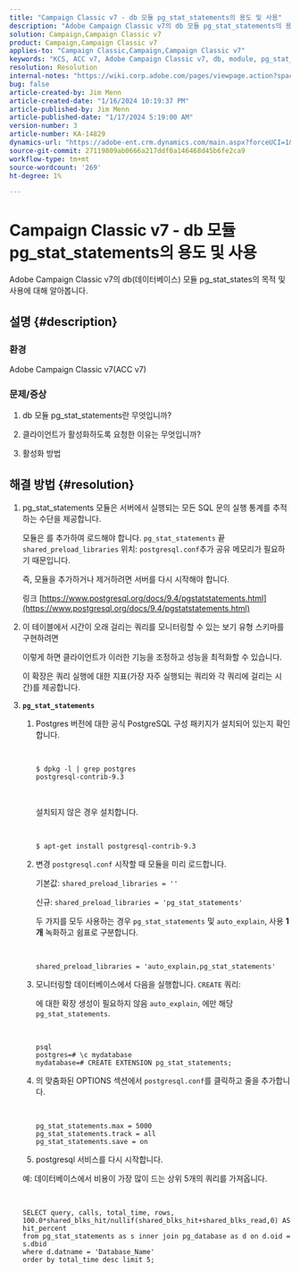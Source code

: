 ```yaml
---
title: "Campaign Classic v7 - db 모듈 pg_stat_statements의 용도 및 사용"
description: "Adobe Campaign Classic v7의 db 모듈 pg_stat_statements의 용도와 사용에 대해 알아봅니다."
solution: Campaign,Campaign Classic v7
product: Campaign,Campaign Classic v7
applies-to: "Campaign Classic,Campaign,Campaign Classic v7"
keywords: "KCS, ACC v7, Adobe Campaign Classic v7, db, module, pg_stat_statement, FAQ, PostgreSQL, postgres"
resolution: Resolution
internal-notes: "https://wiki.corp.adobe.com/pages/viewpage.action?spaceKey=neolane&title=Database+performance+optimization+-+Identify+bottleneck+queries+with+execution+statistics#Databaseperformanceoptimization-Identifybottleneckquerieswithexecutionstatistics-pg_stat_statements"
bug: false
article-created-by: Jim Menn
article-created-date: "1/16/2024 10:19:37 PM"
article-published-by: Jim Menn
article-published-date: "1/17/2024 5:19:00 AM"
version-number: 3
article-number: KA-14829
dynamics-url: "https://adobe-ent.crm.dynamics.com/main.aspx?forceUCI=1&pagetype=entityrecord&etn=knowledgearticle&id=aa8c1c54-bdb4-ee11-a569-6045bd006268"
source-git-commit: 27119809ab0666a217ddf0a146468d45b6fe2ca9
workflow-type: tm+mt
source-wordcount: '269'
ht-degree: 1%

---
```


# Campaign Classic v7 - db 모듈 pg_stat_statements의 용도 및 사용


Adobe Campaign Classic v7의 db(데이터베이스) 모듈 pg_stat_states의 목적 및 사용에 대해 알아봅니다.

## 설명 {#description}


### 환경

Adobe Campaign Classic v7(ACC v7)



### 문제/증상

1. db 모듈 pg_stat_statements란 무엇입니까?

2. 클라이언트가 활성화하도록 요청한 이유는 무엇입니까?

3. 활성화 방법


## 해결 방법 {#resolution}


1. pg_stat_statements 모듈은 서버에서 실행되는 모든 SQL 문의 실행 통계를 추적하는 수단을 제공합니다.


   모듈은 를 추가하여 로드해야 합니다. `pg_stat_statements` 끝 `shared_preload_libraries` 위치: `postgresql.conf`추가 공유 메모리가 필요하기 때문입니다.


   즉, 모듈을 추가하거나 제거하려면 서버를 다시 시작해야 합니다.


   링크 [https://www.postgresql.org/docs/9.4/pgstatstatements.html](https://www.postgresql.org/docs/9.4/pgstatstatements.html)
2. 이 테이블에서 시간이 오래 걸리는 쿼리를 모니터링할 수 있는 보기 유형 스키마를 구현하려면


   이렇게 하면 클라이언트가 이러한 기능을 조정하고 성능을 최적화할 수 있습니다.


   이 확장은 쿼리 실행에 대한 지표(가장 자주 실행되는 쿼리와 각 쿼리에 걸리는 시간)를 제공합니다.
3. <b>`pg_stat_statements`</b>

   1. Postgres 버전에 대한 공식 PostgreSQL 구성 패키지가 설치되어 있는지 확인합니다.


      <br>

      ```
      $ dpkg -l | grep postgres
      postgresql-contrib-9.3
      ```



      <br>

      설치되지 않은 경우 설치합니다.


      <br>

      ```
      $ apt-get install postgresql-contrib-9.3
      ```




   2. 변경 `postgresql.conf` 시작할 때 모듈을 미리 로드합니다.


      기본값: `shared_preload_libraries = ''`


      신규: `shared_preload_libraries = 'pg_stat_statements'`


      두 가지를 모두 사용하는 경우 `pg_stat_statements` 및 `auto_explain`, 사용 <b>1개</b> 녹화하고 쉼표로 구분합니다.


      <br>

      ```
      shared_preload_libraries = 'auto_explain,pg_stat_statements'
      ```




   3. 모니터링할 데이터베이스에서 다음을 실행합니다. `CREATE` 쿼리:


      에 대한 확장 생성이 필요하지 않음 `auto_explain`, 에만 해당 `pg_stat_statements`.


      <br>

      ```
      psql
      postgres=# \c mydatabase
      mydatabase=# CREATE EXTENSION pg_stat_statements;
      ```




   4. 의 맞춤화된 OPTIONS 섹션에서 `postgresql.conf`를 클릭하고 줄을 추가합니다.


      <br>

      ```
      pg_stat_statements.max = 5000
      pg_stat_statements.track = all
      pg_stat_statements.save = on
      ```


   5. postgresql 서비스를 다시 시작합니다.



   예: 데이터베이스에서 비용이 가장 많이 드는 상위 5개의 쿼리를 가져옵니다.


   <br>

   ```
   SELECT query, calls, total_time, rows, 100.0*shared_blks_hit/nullif(shared_blks_hit+shared_blks_read,0) AS hit_percent
   from pg_stat_statements as s inner join pg_database as d on d.oid = s.dbid
   where d.datname = 'Database_Name'
   order by total_time desc limit 5;
   ```





